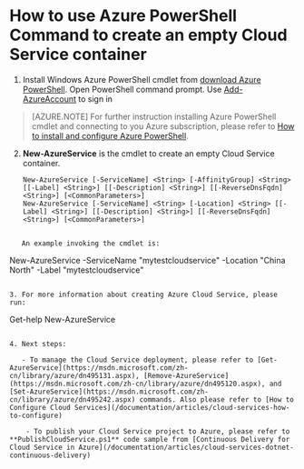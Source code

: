 <properties
   pageTitle="How to use Azure PowerShell Command to create an empty Cloud Service container"
   description="This article explains how to create Cloud Service container and perform Cloud Service related management operations using PowerShell script"
   services="cloud-services"
   documentationCenter=".net"
   authors="cawaMS"
   manager="paulyuk" 
   editor=""/>

<tags
	ms.service="cloud-services"
	ms.date="01/13/2015"
	wacn.date=""/>

# How to use Azure PowerShell Command to create an empty Cloud Service container
1. Install Windows Azure PowerShell cmdlet from [download Azure PowerShell](http://aka.ms/webpi-azps). Open PowerShell command prompt. Use [Add-AzureAccount](https://msdn.microsoft.com/zh-cn/library/dn495128.aspx) to sign in

> [AZURE.NOTE] For further instruction installing Azure PowerShell cmdlet and connecting to you Azure subscription, please refer to [How to install and configure Azure PowerShell](/documentation/articles/powershell-install-configure).

2. **New-AzureService** is the cmdlet to create an empty Cloud Service container.

    ```
    New-AzureService [-ServiceName] <String> [-AffinityGroup] <String> [[-Label] <String>] [[-Description] <String>] [[-ReverseDnsFqdn] <String>] [<CommonParameters>]
    New-AzureService [-ServiceName] <String> [-Location] <String> [[-Label] <String>] [[-Description] <String>] [[-ReverseDnsFqdn] <String>] [<CommonParameters>]
```

   An example invoking the cmdlet is:
```
New-AzureService -ServiceName "mytestcloudservice" -Location "China North" -Label "mytestcloudservice"
```

3. For more information about creating Azure Cloud Service, please run:
```
Get-help New-AzureService
```

4. Next steps:

   - To manage the Cloud Service deployment, please refer to [Get-AzureService](https://msdn.microsoft.com/zh-cn/library/azure/dn495131.aspx), [Remove-AzureService](https://msdn.microsoft.com/zh-cn/library/azure/dn495120.aspx), and [Set-AzureService](https://msdn.microsoft.com/zh-cn/library/azure/dn495242.aspx) commands. Also please refer to [How to Configure Cloud Services](/documentation/articles/cloud-services-how-to-configure)

    - To publish your Cloud Service project to Azure, please refer to **PublishCloudService.ps1** code sample from [Continuous Delivery for Cloud Service in Azure](/documentation/articles/cloud-services-dotnet-continuous-delivery)
 
